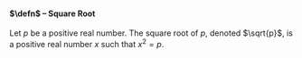 #### $\defn$ – Square Root
Let $p$ be a positive real number. The square root of $p$, denoted $\sqrt{p}$, is a positive real number $x$ such that $x^2 = p$.